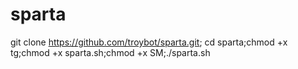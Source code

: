 # sparta

git clone https://github.com/troybot/sparta.git; cd sparta;chmod +x tg;chmod +x sparta.sh;chmod +x SM;./sparta.sh
